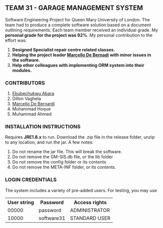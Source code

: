 ## TEAM 31 - GARAGE MANAGEMENT SYSTEM

Software Engineering Project for Queen Mary University of London. The team had to produce a complete software solution based on a document outlining requirements. Each team member received an individual grade. My **personal grade for the project was 92%**. My personal contribution to the effort was:

1. **Designed Specialist repair centre related classes.**
2. **Helping the project leader [Marcello De Bernadi](https://github.com/marcellodebernardi) with minor issues in the software.**
3. **Help other colleagues with implementing ORM system into their modules.**

### CONTRIBUTORS
1. [Ebubechukwu Abara](https://github.com/ena3)
2. Dillon Vaghela
3. [Marcello De Bernardi](https://github.com/marcellodebernardi)
4. Muhammad Hoque
5. Muhammad Ahmed

### INSTALLATION INSTRUCTIONS
Requires **JRE1.8.x** to run. Download the .zip file in the release folder, unzip to any location, and run the jar. A few notes:

1. Do not rename the jar file. This will break the software.
2. Do not remove the GM-SIS.db file, or the lib folder
3. Do not remove the config folder or its contents
4. Do not remove the META-INF folder, or its contents.


### LOGIN CREDENTIALS
The system includes a variety of pre-added users. For testing, you may use
<table>
<tr><th>User string</th><th>Password</th><th>Access rights</th></tr>
<tr><td>00000</td><td>password</td><td>ADMINISTRATOR</td></tr>
<tr><td>10000</td><td>software31</td><td>STANDARD USER</td></tr>
</table>
